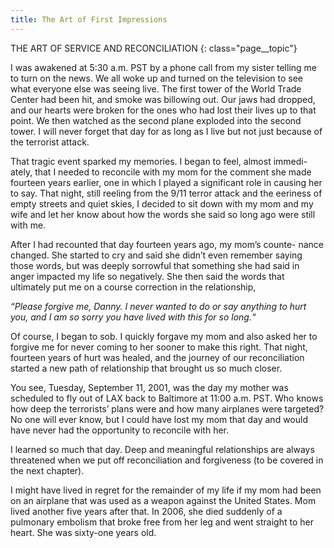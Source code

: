 ```yaml
---
title: The Art of First Impressions
---
```


THE ART OF SERVICE AND RECONCILIATION
{: class="page__topic"}

I was awakened at 5:30 a.m. PST by a phone call from my sister telling
me to turn on the news. We all woke up and turned on the television to see
what everyone else was seeing live. The first tower of the World Trade Center
had been hit, and smoke was billowing out. Our jaws had dropped, and our
hearts were broken for the ones who had lost their lives up to that point. We
then watched as the second plane exploded into the second tower. I will never
forget that day for as long as I live but not just because of the terrorist attack.

That tragic event sparked my memories. I began to feel, almost immedi-
ately, that I needed to reconcile with my mom for the comment she made
fourteen years earlier, one in which I played a significant role in causing her
to say. That night, still reeling from the 9/11 terror attack and the eeriness of
empty streets and quiet skies, I decided to sit down with my mom and my wife
and let her know about how the words she said so long ago were still with me.

After I had recounted that day fourteen years ago, my mom’s counte-
nance changed. She started to cry and said she didn’t even remember saying
those words, but was deeply sorrowful that something she had said in anger
impacted my life so negatively. She then said the words that ultimately put me
on a course correction in the relationship,

_“Please forgive me, Danny. I never wanted to do or say anything to
hurt you, and I am so sorry you have lived with this for so long.“_

Of course, I began to sob. I quickly forgave my mom and also asked her
to forgive me for never coming to her sooner to make this right. That night,
fourteen years of hurt was healed, and the journey of our reconciliation started
a new path of relationship that brought us so much closer.

You see, Tuesday, September 11, 2001, was the day my mother was
scheduled to fly out of LAX back to Baltimore at 11:00 a.m. PST. Who knows
how deep the terrorists’ plans were and how many airplanes were targeted?
No one will ever know, but I could have lost my mom that day and would have
never had the opportunity to reconcile with her.

I learned so much that day. Deep and meaningful relationships are always
threatened when we put off reconciliation and forgiveness (to be covered in
the next chapter).

I might have lived in regret for the remainder of my life if my mom had
been on an airplane that was used as a weapon against the United States. Mom
lived another five years after that. In 2006, she died suddenly of a pulmonary
embolism that broke free from her leg and went straight to her heart. She was
sixty-one years old.